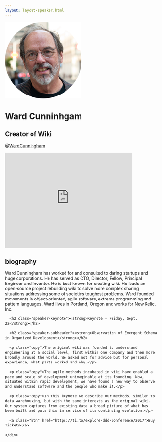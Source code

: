 ```yaml
---
layout: layout-speaker.html
---
```


<div class="container section featured-speaker">
  <div class="row">
    <div class="col-xs-12 col-sm-2 img-container">
      <img class="speaker-page-img" src="../img/speakers/Ward-Cunningham-ON.png" />
    </div>
    <div class="col-xs-12 col-sm-10 copy-container">
      <h1 class="speaker-header">Ward Cunninhgam</h1>
      <h2 class="speaker-subtitle">Creator of Wiki</h2>
      <p class="copy"><a class="speaker-handle" href="https://twitter.com/WardCunningham" target="_blank">@WardCunningham</a></p>
      <div class="video-responsive">
        <iframe width="420" height="315" src="http://www.youtube.com/embed/oPJIXPC_vn8" frameborder="0" allowfullscreen></iframe>
      </div>
      <h2 class="speaker-subheader"><strong>biography</strong></h2>
      <p class="copy">Ward Cunningham has worked for and consulted to daring startups and huge corporations. He has served as CTO, Director, Fellow, Principal Engineer and Inventor. He is best known for creating wiki. He leads an open-source project rebuilding wiki to solve more complex sharing situations addressing some of societies toughest problems. Ward founded movements in object-oriented, agile software, extreme programming and pattern languages. Ward lives in Portland, Oregon and works for New Relic, Inc.</p>

      <h2 class="speaker-keynote"><strong>Keynote - Friday, Sept. 22</strong></h2>

      <h2 class="speaker-subheader"><strong>Observation of Emergent Schema in Organized Development</strong></h2>

      <p class="copy">The original wiki was founded to understand engineering at a social level, first within one company and then more broadly around the world. We asked not for advice but for personal experience, what parts worked and why.</p>

      <p class="copy">The agile methods incubated in wiki have enabled a pace and scale of development unimaginable at its founding. Now, situated within rapid development, we have found a new way to observe and understand software and the people who make it.</p>

      <p class="copy">In this keynote we describe our methods, similar to data warehousing, but with the same interests as the original wiki. Our system captures from existing data a broad picture of what has been built and puts this in service of its continuing evolution.</p>

      <a class="btn" href="https://ti.to/explore-ddd-conference/2017">Buy Tickets</a>

    </div>
  </div>
</div>
